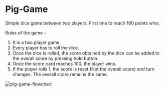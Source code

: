 # Pig-Game
Simple dice game between two players. First one to reach 100 points wins.

Rules of the game - 
1) It is a two player game.
2) Every player has to roll the dice.
3) Once the dice is rolled, the score obtained by the dice can be added to the overall score by pressing hold button.
4) Once the score card reaches 100, the player wins.
5) If the player rolls 1, the score is reset (Not the overall score) and turn changes. The overall score remains the same.

![pig-game-flowchart](https://user-images.githubusercontent.com/89614144/220022441-6226747f-a3eb-4eb5-ad8c-89631ab6a0c0.png)

